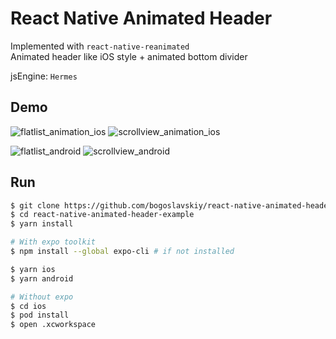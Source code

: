 # React Native Animated Header

Implemented with `react-native-reanimated` <br />
Animated header like iOS style + animated bottom divider

jsEngine: `Hermes`


## Demo
![flatlist_animation_ios](https://user-images.githubusercontent.com/5034713/150640764-d782dd95-32f0-4e05-8cb8-339fee70a458.gif)
![scrollview_animation_ios](https://user-images.githubusercontent.com/5034713/150640797-c05565af-bf20-45cb-b69c-3c2fd10d7e5d.gif)


![flatlist_android](https://user-images.githubusercontent.com/5034713/150640830-b85507cc-214d-4bb2-aa20-0e532502839e.gif)
![scrollview_android](https://user-images.githubusercontent.com/5034713/150640824-20c1c0d5-b7a3-42e2-a0fd-8599b61061bb.gif)




## Run 
```bash
$ git clone https://github.com/bogoslavskiy/react-native-animated-header-example.git
$ cd react-native-animated-header-example
$ yarn install

# With expo toolkit
$ npm install --global expo-cli # if not installed

$ yarn ios
$ yarn android

# Without expo 
$ cd ios
$ pod install
$ open .xcworkspace

```